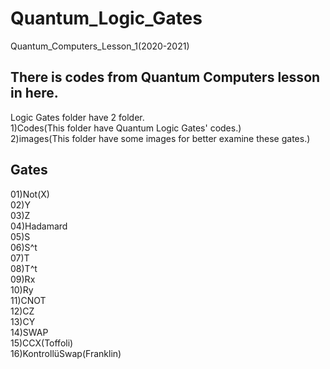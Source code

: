 # Quantum_Logic_Gates
Quantum_Computers_Lesson_1(2020-2021)

## There is codes from Quantum Computers lesson in here.
Logic Gates folder have 2 folder. <br/>
1)Codes(This folder have Quantum Logic Gates' codes.) <br/>
2)images(This folder have some images for better examine these gates.) <br/>


## Gates
01)Not(X)<br/>
02)Y<br/>
03)Z<br/>
04)Hadamard<br/>
05)S<br/>
06)S^t<br/>
07)T<br/>
08)T^t<br/>
09)Rx<br/>
10)Ry<br/>
11)CNOT<br/>
12)CZ<br/>
13)CY<br/>
14)SWAP<br/>
15)CCX(Toffoli)<br/>
16)KontrollüSwap(Franklin)<br/>

